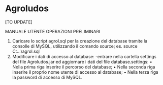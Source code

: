 # Agroludos
 

[TO UPDATE]

MANUALE UTENTE
OPERAZIONI PRELIMINARI 
1.	Caricare lo script agrol.sql per la creazione del database tramite la consolle di MySQL, utilizzando il comando source;
es. source C:\...\agrol.sql
2.	Modificare i dati di accesso al database:
-entrare nella cartella settings del file Agroludos.jar  ed aggiornare i dati del file  database.settings:
•	Nella prima riga inserire il percorso del database;
•	Nella seconda riga inserire il proprio nome utente di accesso al database;
•	Nella terza riga la password di accesso di MySQL.
